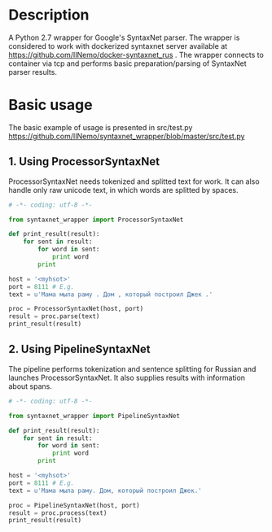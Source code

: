 # Description
A Python 2.7 wrapper for Google's SyntaxNet parser.
The wrapper is considered to work with dockerized syntaxnet server available at https://github.com/IINemo/docker-syntaxnet_rus . 
The wrapper connects to container via tcp and performs basic preparation/parsing of SyntaxNet parser results.

# Basic usage
The basic example of usage is presented in src/test.py https://github.com/IINemo/syntaxnet_wrapper/blob/master/src/test.py

## 1. Using ProcessorSyntaxNet
ProcessorSyntaxNet needs tokenized and splitted text for work. It can also handle only raw unicode text, in which words are splitted by spaces.

```python
# -*- coding: utf-8 -*-

from syntaxnet_wrapper import ProcessorSyntaxNet

def print_result(result):
    for sent in result:
        for word in sent:
            print word
        print

host = '<myhsot>'
port = 8111 # E.g.
text = u'Мама мыла раму . Дом , который построил Джек .'

proc = ProcessorSyntaxNet(host, port)
result = proc.parse(text)
print_result(result)

```
## 2. Using PipelineSyntaxNet
The pipeline performs tokenization and sentence splitting for Russian and launches ProcessorSyntaxNet. It also supplies results with information about spans.

```python
# -*- coding: utf-8 -*-

from syntaxnet_wrapper import PipelineSyntaxNet

def print_result(result):
    for sent in result:
        for word in sent:
            print word
        print

host = '<myhsot>'
port = 8111 # E.g.
text = u'Мама мыла раму. Дом, который построил Джек.'

proc = PipelineSyntaxNet(host, port)
result = proc.process(text)
print_result(result)
```
